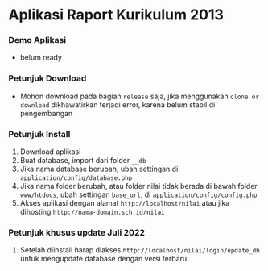 
# Aplikasi Raport Kurikulum 2013

### Demo Aplikasi
- belum ready

### Petunjuk Download
- Mohon download pada bagian `release` saja, jika menggunakan `clone or download` dikhawatirkan terjadi error, karena belum stabil di pengembangan

### Petunjuk Install
1. Download aplikasi
2. Buat database, import dari folder `__db`
3. Jika nama database berubah, ubah settingan di `application/config/database.php`
4. Jika nama folder berubah, atau folder nilai tidak berada di bawah folder `www/htdocs`, ubah settingan `base_url`, di `application/config/config.php`
5. Akses aplikasi dengan alamat `http://localhost/nilai` atau jika dihosting `http://nama-domain.sch.id/nilai`

### Petunjuk khusus update Juli 2022
1. Setelah diinstall harap diakses `http://localhost/nilai/login/update_db` untuk mengupdate database dengan versi terbaru.
